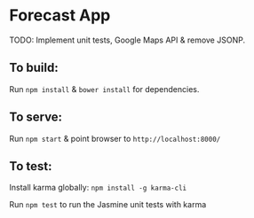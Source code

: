 # Forecast App

TODO: Implement unit tests, Google Maps API & remove JSONP.

## To build:

Run `npm install` & `bower install` for dependencies.

## To serve:

Run `npm start` & point browser to `http://localhost:8000/`

## To test:

Install karma globally:
`npm install -g karma-cli`

Run `npm test` to run the Jasmine unit tests with karma
